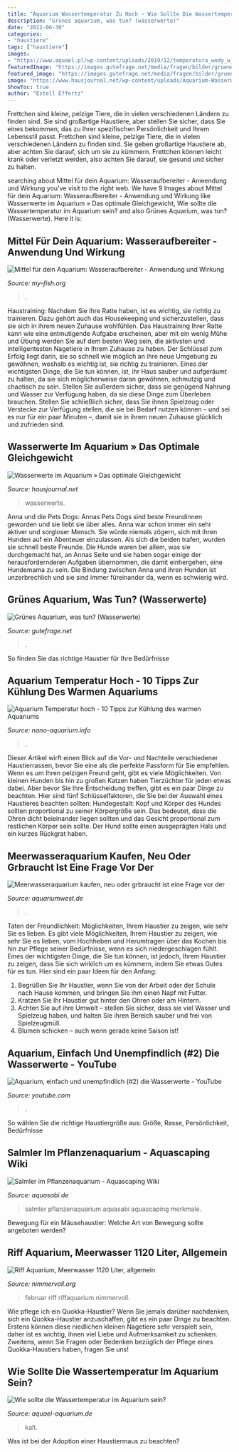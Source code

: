 ```yaml
---
title: "Aquarium Wassertemperatur Zu Hoch ~ Wie Sollte Die Wassertemperatur Im Aquarium Sein?"
description: "Grünes aquarium, was tun? (wasserwerte)"
date: "2022-06-30"
categories:
- "haustiere"
tags: ["haustiere"]
images:
- "https://www.aquael.pl/wp-content/uploads/2019/12/temperatura_wody_w_akwarium_2_457.jpg"
featuredImage: "https://images.gutefrage.net/media/fragen/bilder/gruenes-aquarium-was-tun/0_big.jpg?v=1484760222000"
featured_image: "https://images.gutefrage.net/media/fragen/bilder/gruenes-aquarium-was-tun/0_big.jpg?v=1484760222000"
image: "https://www.hausjournal.net/wp-content/uploads/Aquarium-Wasserwerte.jpg"
ShowToc: true
author: "Estell Effertz"
---
```



Frettchen sind kleine, pelzige Tiere, die in vielen verschiedenen Ländern zu finden sind. Sie sind großartige Haustiere, aber stellen Sie sicher, dass Sie eines bekommen, das zu Ihrer spezifischen Persönlichkeit und Ihrem Lebensstil passt.
Frettchen sind kleine, pelzige Tiere, die in vielen verschiedenen Ländern zu finden sind. Sie geben großartige Haustiere ab, aber achten Sie darauf, sich um sie zu kümmern. Frettchen können leicht krank oder verletzt werden, also achten Sie darauf, sie gesund und sicher zu halten.

	

		
searching about Mittel für dein Aquarium: Wasseraufbereiter - Anwendung und Wirkung you've visit to the right web. We have 9 Images about Mittel für dein Aquarium: Wasseraufbereiter - Anwendung und Wirkung like Wasserwerte im Aquarium » Das optimale Gleichgewicht, Wie sollte die Wassertemperatur im Aquarium sein? and also Grünes Aquarium, was tun? (Wasserwerte). Here it is:
		
    
## Mittel Für Dein Aquarium: Wasseraufbereiter - Anwendung Und Wirkung

<img loading=lazy src="https://my-fish.org/wp-content/uploads/2015/09/Nach-20-Minuten-1781x1080.jpg" onerror="this.onerror=null;this.src='https://tse3.mm.bing.net/th?id=OIP.4QojbJFb2U7b8vMPSMp7tgHaEf&amp;pid=15.1';" alt="Mittel für dein Aquarium: Wasseraufbereiter - Anwendung und Wirkung">

_Source: my-fish.org_

>. 

	

Haustraining: Nachdem Sie Ihre Ratte haben, ist es wichtig, sie richtig zu trainieren. Dazu gehört auch das Housekeeping und sicherzustellen, dass sie sich in ihrem neuen Zuhause wohlfühlen.
Das Haustraining Ihrer Ratte kann wie eine entmutigende Aufgabe erscheinen, aber mit ein wenig Mühe und Übung werden Sie auf dem besten Weg sein, die aktivsten und intelligentesten Nagetiere in Ihrem Zuhause zu haben. Der Schlüssel zum Erfolg liegt darin, sie so schnell wie möglich an ihre neue Umgebung zu gewöhnen, weshalb es wichtig ist, sie richtig zu trainieren. Eines der wichtigsten Dinge, die Sie tun können, ist, ihr Haus sauber und aufgeräumt zu halten, da sie sich möglicherweise daran gewöhnen, schmutzig und chaotisch zu sein. Stellen Sie außerdem sicher, dass sie genügend Nahrung und Wasser zur Verfügung haben, da sie diese Dinge zum Überleben brauchen. Stellen Sie schließlich sicher, dass Sie ihnen Spielzeug oder Verstecke zur Verfügung stellen, die sie bei Bedarf nutzen können – und sei es nur für ein paar Minuten –, damit sie in ihrem neuen Zuhause glücklich und zufrieden sind.

    
## Wasserwerte Im Aquarium » Das Optimale Gleichgewicht

<img loading=lazy src="https://www.hausjournal.net/wp-content/uploads/Aquarium-Wasserwerte.jpg" onerror="this.onerror=null;this.src='https://tse3.mm.bing.net/th?id=OIP.LnHLrztVzcADDI9JzFEc5AHaEb&amp;pid=15.1';" alt="Wasserwerte im Aquarium » Das optimale Gleichgewicht">

_Source: hausjournal.net_

>wasserwerte. 

	

Anna und die Pets Dogs: Annas Pets Dogs sind beste Freundinnen geworden und sie liebt sie über alles.
Anna war schon immer ein sehr aktiver und sorgloser Mensch. Sie würde niemals zögern, sich mit ihren Hunden auf ein Abenteuer einzulassen. Als sich die beiden trafen, wurden sie schnell beste Freunde. Die Hunde waren bei allem, was sie durchgemacht hat, an Annas Seite und sie haben sogar einige der herausfordernderen Aufgaben übernommen, die damit einhergehen, eine Hundemama zu sein. Die Bindung zwischen Anna und ihren Hunden ist unzerbrechlich und sie sind immer füreinander da, wenn es schwierig wird.

    
## Grünes Aquarium, Was Tun? (Wasserwerte)

<img loading=lazy src="https://images.gutefrage.net/media/fragen/bilder/gruenes-aquarium-was-tun/0_big.jpg?v=1484760222000" onerror="this.onerror=null;this.src='https://tse4.mm.bing.net/th?id=OIP.cJ0_zhiP_01ScXgQ5qrtPQHaHa&amp;pid=15.1';" alt="Grünes Aquarium, was tun? (Wasserwerte)">

_Source: gutefrage.net_

>. 

	

So finden Sie das richtige Haustier für Ihre Bedürfnisse

    
## Aquarium Temperatur Hoch - 10 Tipps Zur Kühlung Des Warmen Aquariums

<img loading=lazy src="http://www.nano-aquarium.info/wp-content/uploads/2012/07/aquarium-zu-warm-620x320.jpg" onerror="this.onerror=null;this.src='https://tse2.mm.bing.net/th?id=OIP.JM7szHx7pOQLQCPjpAVREwHaD0&amp;pid=15.1';" alt="Aquarium Temperatur hoch - 10 Tipps zur Kühlung des warmen Aquariums">

_Source: nano-aquarium.info_

>. 

	

Dieser Artikel wirft einen Blick auf die Vor- und Nachteile verschiedener Haustierrassen, bevor Sie eine als die perfekte Passform für Sie empfehlen.
Wenn es um Ihren pelzigen Freund geht, gibt es viele Möglichkeiten. Von kleinen Hunden bis hin zu großen Katzen haben Tierzüchter für jeden etwas dabei. Aber bevor Sie Ihre Entscheidung treffen, gibt es ein paar Dinge zu beachten. Hier sind fünf Schlüsselfaktoren, die Sie bei der Auswahl eines Haustieres beachten sollten:
 Hundegestalt: Kopf und Körper des Hundes sollten proportional zu seiner Körpergröße sein. Das bedeutet, dass die Ohren dicht beieinander liegen sollten und das Gesicht proportional zum restlichen Körper sein sollte. Der Hund sollte einen ausgeprägten Hals und ein kurzes Rückgrat haben.

    
## Meerwasseraquarium Kaufen, Neu Oder Grbraucht Ist Eine Frage Vor Der

<img loading=lazy src="http://www.aquariumwest.de/wp-content/uploads/2016/01/Aquarienbau-München1-1024x682.jpg" onerror="this.onerror=null;this.src='https://tse4.mm.bing.net/th?id=OIP.7dbl-EgxKHtpblBhyehOJQHaE7&amp;pid=15.1';" alt="Meerwasseraquarium kaufen, neu oder grbraucht ist eine Frage vor der">

_Source: aquariumwest.de_

>. 

	

Taten der Freundlichkeit: Möglichkeiten, Ihrem Haustier zu zeigen, wie sehr Sie es lieben.
Es gibt viele Möglichkeiten, Ihrem Haustier zu zeigen, wie sehr Sie es lieben, vom Hochheben und Herumtragen über das Kochen bis hin zur Pflege seiner Bedürfnisse, wenn es sich niedergeschlagen fühlt. Eines der wichtigsten Dinge, die Sie tun können, ist jedoch, Ihrem Haustier zu zeigen, dass Sie sich wirklich um es kümmern, indem Sie etwas Gutes für es tun. Hier sind ein paar Ideen für den Anfang:
1. Begrüßen Sie Ihr Haustier, wenn Sie von der Arbeit oder der Schule nach Hause kommen, und bringen Sie ihm einen Napf mit Futter.
2. Kratzen Sie Ihr Haustier gut hinter den Ohren oder am Hintern.
3. Achten Sie auf ihre Umwelt – stellen Sie sicher, dass sie viel Wasser und Spielzeug haben, und halten Sie ihren Bereich sauber und frei von Spielzeugmüll.
4. Blumen schicken – auch wenn gerade keine Saison ist!

    
## Aquarium, Einfach Und Unempfindlich (#2) Die Wasserwerte - YouTube

<img loading=lazy src="https://i.ytimg.com/vi/GFGO_E7H-pk/maxresdefault.jpg" onerror="this.onerror=null;this.src='https://tse4.mm.bing.net/th?id=OIP.grHcbPbfTSqR4MPqM9kUyAHaEK&amp;pid=15.1';" alt="Aquarium, einfach und unempfindlich (#2) die Wasserwerte - YouTube">

_Source: youtube.com_

>. 

	

So wählen Sie die richtige Haustiergröße aus: Größe, Rasse, Persönlichkeit, Bedürfnisse

    
## Salmler Im Pflanzenaquarium - Aquascaping Wiki

<img loading=lazy src="https://www.aquasabi.de/vcdn/images/item/zoom/nNtJQwqx8f/kongo-salmler.jpg" onerror="this.onerror=null;this.src='https://tse3.mm.bing.net/th?id=OIP.zTCHp4dwe-BV13JW7S8-nAHaD5&amp;pid=15.1';" alt="Salmler im Pflanzenaquarium - Aquascaping Wiki">

_Source: aquasabi.de_

>salmler pflanzenaquarium aquasabi aquascaping merkmale. 

	

Bewegung für ein Mäusehaustier: Welche Art von Bewegung sollte angeboten werden?

    
## Riff Aquarium, Meerwasser 1120 Liter, Allgemein

<img loading=lazy src="https://www.nimmervoll.org/riffaquarium/allgemein/DN_D9A0837_A.jpg" onerror="this.onerror=null;this.src='https://tse1.mm.bing.net/th?id=OIP.DN00ZmHubPYJ01WZVF93JwHaCu&amp;pid=15.1';" alt="Riff Aquarium, Meerwasser 1120 Liter, allgemein">

_Source: nimmervoll.org_

>februar riff riffaquarium nimmervoll. 

	

Wie pflege ich ein Quokka-Haustier?
Wenn Sie jemals darüber nachdenken, sich ein Quokka-Haustier anzuschaffen, gibt es ein paar Dinge zu beachten. Erstens können diese niedlichen kleinen Nagetiere sehr verspielt sein, daher ist es wichtig, ihnen viel Liebe und Aufmerksamkeit zu schenken. Zweitens, wenn Sie Fragen oder Bedenken bezüglich der Pflege eines Quokka-Haustiers haben, fragen Sie uns!

    
## Wie Sollte Die Wassertemperatur Im Aquarium Sein?

<img loading=lazy src="https://www.aquael.pl/wp-content/uploads/2019/12/temperatura_wody_w_akwarium_2_457.jpg" onerror="this.onerror=null;this.src='https://tse4.mm.bing.net/th?id=OIP.OvRuFQPkUAMPn70mhpveYAHaE7&amp;pid=15.1';" alt="Wie sollte die Wassertemperatur im Aquarium sein?">

_Source: aquael-aquarium.de_

>kalt. 

	

Was ist bei der Adoption einer Haustiermaus zu beachten?

